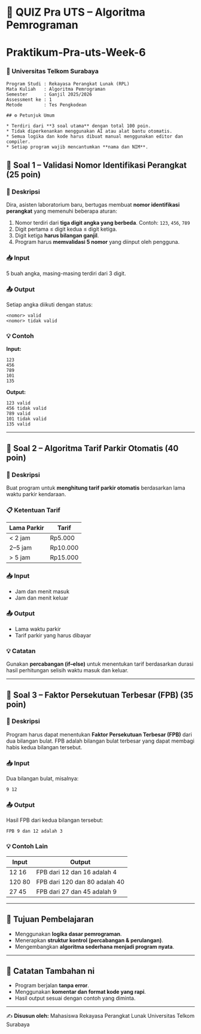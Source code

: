 # 📘 QUIZ Pra UTS – Algoritma Pemrograman 
# Praktikum-Pra-uts-Week-6

### 🏫 Universitas Telkom Surabaya

```
Program Studi : Rekayasa Perangkat Lunak (RPL)
Mata Kuliah   : Algoritma Pemrograman
Semester      : Ganjil 2025/2026
Assessment ke : 1
Metode        : Tes Pengkodean
```

```
## ⚙️ Petunjuk Umum

* Terdiri dari **3 soal utama** dengan total 100 poin.
* Tidak diperkenankan menggunakan AI atau alat bantu otomatis.
* Semua logika dan kode harus dibuat manual menggunakan editor dan compiler.
* Setiap program wajib mencantumkan **nama dan NIM**.
```


## 🧩 Soal 1 – Validasi Nomor Identifikasi Perangkat (25 poin)

### 📝 Deskripsi

Dira, asisten laboratorium baru, bertugas membuat **nomor identifikasi perangkat** yang memenuhi beberapa aturan:

1. Nomor terdiri dari **tiga digit angka yang berbeda**.
   Contoh: `123`, `456`, `789`
2. Digit pertama ≤ digit kedua ≤ digit ketiga.
3. Digit ketiga **harus bilangan ganjil**.
4. Program harus **memvalidasi 5 nomor** yang diinput oleh pengguna.

### 📥 Input

5 buah angka, masing-masing terdiri dari 3 digit.

### 📤 Output

Setiap angka diikuti dengan status:

```
<nomor> valid
<nomor> tidak valid
```

### 💡 Contoh

**Input:**

```
123
456
789
101
135
```

**Output:**

```
123 valid
456 tidak valid
789 valid
101 tidak valid
135 valid
```

---

## 🚗 Soal 2 – Algoritma Tarif Parkir Otomatis (40 poin)

### 📝 Deskripsi

Buat program untuk **menghitung tarif parkir otomatis** berdasarkan lama waktu parkir kendaraan.

### 📋 Ketentuan Tarif

| Lama Parkir | Tarif    |
| ----------- | -------- |
| < 2 jam     | Rp5.000  |
| 2–5 jam     | Rp10.000 |
| > 5 jam     | Rp15.000 |

### 📥 Input

* Jam dan menit masuk
* Jam dan menit keluar

### 📤 Output

* Lama waktu parkir
* Tarif parkir yang harus dibayar

### 💡 Catatan

Gunakan **percabangan (if–else)** untuk menentukan tarif berdasarkan durasi hasil perhitungan selisih waktu masuk dan keluar.

---

## 🔢 Soal 3 – Faktor Persekutuan Terbesar (FPB) (35 poin)

### 📝 Deskripsi

Program harus dapat menentukan **Faktor Persekutuan Terbesar (FPB)** dari dua bilangan bulat.
FPB adalah bilangan bulat terbesar yang dapat membagi habis kedua bilangan tersebut.

### 📥 Input

Dua bilangan bulat, misalnya:

```
9 12
```

### 📤 Output

Hasil FPB dari kedua bilangan tersebut:

```
FPB 9 dan 12 adalah 3
```

### 💡 Contoh Lain

| Input  | Output                        |
| ------ | ----------------------------- |
| 12 16  | FPB dari 12 dan 16 adalah 4   |
| 120 80 | FPB dari 120 dan 80 adalah 40 |
| 27 45  | FPB dari 27 dan 45 adalah 9   |

---

## 🧠 Tujuan Pembelajaran

* Menggunakan **logika dasar pemrograman**.
* Menerapkan **struktur kontrol (percabangan & perulangan)**.
* Mengembangkan **algoritma sederhana menjadi program nyata**.

---

## 🧾 Catatan Tambahan ni

* Program berjalan **tanpa error**.
* Menggunakan **komentar dan format kode yang rapi**.
* Hasil output sesuai dengan contoh yang diminta.

---

✍️ **Disusun oleh:**
Mahasiswa Rekayasa Perangkat Lunak
Universitas Telkom Surabaya

